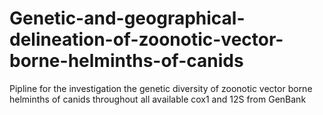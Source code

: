 # Genetic-and-geographical-delineation-of-zoonotic-vector-borne-helminths-of-canids
Pipline for the investigation the genetic diversity of zoonotic vector borne helminths of canids throughout all available cox1 and 12S  from GenBank
